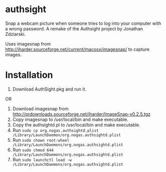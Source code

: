 authsight
=========

Snap a webcam picture when someone tries to log into your computer with a wrong password. A remake of the Authsight project by Jonathan Zdziarski.

Uses imagesnap from http://iharder.sourceforge.net/current/macosx/imagesnap/ to capture images. 

Installation
============

1. Download AuthSight.pkg and run it. 

OR

1. Download imagesnap from http://prdownloads.sourceforge.net/iharder/ImageSnap-v0.2.5.tgz
2. Copy imagesnap to /usr/local/bin and make executable.
3. Copy the authsightd.pl to /usr/local/bin and make executable.
4. Run `sudo cp org.nogas.authsightd.plist /Library/LaunchDaemon/org.nogas.authsightd.plist`
5. Run `sudo chown root:wheel /Library/LaunchDaemons/org.nogas.authsightd.plist`
6. Run `sudo chmod 644 /Library/LaunchDaemons/org.nogas.authsightd.plist`
7. Run `sudo launchctl load -w /Library/LaunchDaemons/org.nogas.authsightd.plist`
